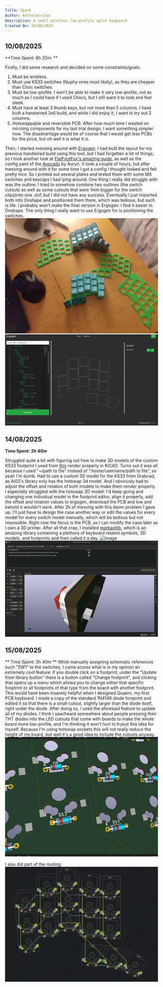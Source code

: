 ```yaml
---
Title: Spark 
Author: AethelVeritas
Description: A small wireless low-profile split keyboard.
Created On: 10/08/2025 
---
```


## 10/08/2025
**Time Spent: 6h 20m: **

Firstly, I did some research and decided on some constraints/goals:
1. Must be wireless.
2. Must use KS33 switches (Nuphy ones most likely), as they are cheaper than Choc switches.
3. Must be low-profile. I won't be able to make it very low-profile, not as much as I could have if I used Chocs, but I still want it to look and feel sleek. 
4. Must have at least 3 thumb keys, but not more than 5 columns. I have built a handwired 3x6 build, and while I did enjoy it, I want to try out 3 columns.
5. Hotswappable and reversible PCB. After how much time I wasted on mirroing components for my last trial design, I want something simpler now. The disadvantage would be of course that I would get less PCBs for the price, but oh well it is what it is.

Then, I started messing around with [Ergogen](https://ergogen.ceoloide.com/). I had built the layout for my previous handwired build using this tool, but I had forgetten a lot of things, so I took another look at [FlatFootFox's amazing guide](https://flatfootfox.com/ergogen-introduction/), as well as the config.yaml of the [Avocado](https://github.com/auryn31/avocado) by Auryn. It took a couple of hours, but after messing around with it for some time I got a config I thought looked and felt pretty nice. So I printed out several plates and tested them  with some MX switches and keycaps I had lying around. One thing I really did struggle with was the outline: I tried to somehow combine two outlines (the switch cutouts as well as some cutouts that were 1mm bigger for the switch clips)into one .dxf, but I did not have any success. Eventually I just imported both into Onshape and positioned them there, which was tedious, but such is life. I probably won't make the final version in Ergogen: I find it easier in Onshape. The only thing I really want to use Ergogen for is positioning the switches. 
![image](pics/test_plates.jpg)
![image](pics/ergogen_layout.jpg)

## 14/08/2025
**Time Spent: 2h 40m**

Struggled quite a bit with figuring out how to make 3D models of the custom KS33 footprint I used from [this](https://github.com/ceoloide/ergogen-footprints) render properly in KiCAD. Turns out it was all because I used "~/path to file" instead of "/home/username/path to file", so yeah I'm dumb. Had to use a custom 3D model for the KS33 from Grabcad, as Ai03's library only has the hotswap 3d model. And I obviously had to adjust the offset and rotation of both models to make them render properly. I especially struggled with the hotswap 3D model: I'd keep going and changing one individual model in the footprint editor, align it properly, add the offset and rotation values to ergogen, download the PCB and low and behold it wouldn't work. After 2h of messing with this damn problem I gave up. I'll just have to design the case another way or edit the values for every model for every switch model manually, which will be tedious but not impossible. Right now the focus is the PCB, as I can modify the case later as I own a 3D printer.
After all that crap, I installed [marbastlib](https://github.com/ebastler/marbastlib), which is an amazing library containing a plethora of keyboard related symbols, 3D models, and footprints and then called it a day.
![image](pics/3D_viewer_misaligned_hotswap.png)
![image](pics/footprinteditor_aligned_hotswap.png) 

## 15/08/2025
** Time Spent: 3h 40m **
While manually assigning schematic references such "SW1" to the switches, I came across what is in my opinion an extremely cool feature: if you double click on a footprint, under the "Update from library button" there is a button called "Change footprint", and clicking that opens up a menu which allows you to change either that specific fooptrint or all footprints of that type from the board with another footprint. This would have been insanely helpful when I designed Quaero, my first PCB keyboard. I made a copy of the standard 1N4148 diode footprint and edited it so that there is a small cutout, slightly larger than the diode itself, right under the diode. After doing so, I used the aforesaid feature to update all of my diodes. I think I saw/heard somewhere about people pressing their THT diodes into the LED cutouts that come with boards to make the whole board more low-profile, and I'm thinking it won't hurt to tryout this idea for myself. Because I'm using hotswap sockets this will not really reduce the height of my board, but well it's a good idea to include the cutouts anyway. 
![image](pics/diode_cutouts.png)

I also did part of the routing:
![image](pics/routing1.png)

